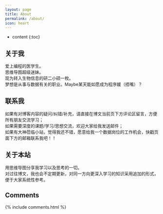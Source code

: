 ```yaml
---
layout: page
title: About
permalink: /about/
icon: heart
---
```


* content
{:toc}

## 关于我
爱上编程的医学生。<br>
思维导图超级迷妹。<br>
现为转入生物信息的研二小硕一枚。<br>
梦想是从事与数据有关的职业。Maybe某天能如愿成为程序媛（捂嘴）？<br>

## 联系我
如果有对博客内容的疑问/纠错/补充，请直接在博文当前页下方评论区留言，方便所有朋友交流学习；<br>
如果需要深度的课题/学习/思想交流，欢迎大家给我发送邮件；<br>
如果有大神莅临小站，觉得我还不错，愿意给我一个数据岗位的工作机会，快戳页面下方的邮箱联系我吧！！<br>


## 关于本站
用思维导图分享我学习以及思考的一切。<br>
对过往博文，我也会不定期更新，对同一方向更深入学习的知识采用追加的形式，便于大家系统性参考。<br>


## Comments

{% include comments.html %}

